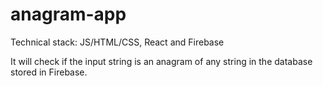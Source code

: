 # anagram-app

Technical stack: JS/HTML/CSS, React and Firebase

It will check if the input string is an anagram of any string in the database stored in Firebase.
